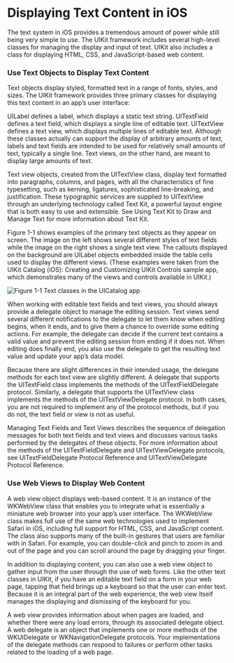 # Displaying Text Content in iOS

The text system in iOS provides a tremendous amount of power while still being very simple to use. The UIKit framework includes several high-level classes for managing the display and input of text. UIKit also includes a class for displaying HTML, CSS, and JavaScript-based web content.

### Use Text Objects to Display Text Content

Text objects display styled, formatted text in a range of fonts, styles, and sizes. The UIKit framework provides three primary classes for displaying this text content in an app’s user interface:

UILabel defines a label, which displays a static text string.
UITextField defines a text field, which displays a single line of editable text.
UITextView defines a text view, which displays multiple lines of editable text.
Although these classes actually can support the display of arbitrary amounts of text, labels and text fields are intended to be used for relatively small amounts of text, typically a single line. Text views, on the other hand, are meant to display large amounts of text.

Text view objects, created from the UITextView class, display text formatted into paragraphs, columns, and pages, with all the characteristics of fine typesetting, such as kerning, ligatures, sophisticated line-breaking, and justification. These typographic services are supplied to UITextView through an underlying technology called Text Kit, a powerful layout engine that is both easy to use and extensible. See Using Text Kit to Draw and Manage Text for more information about Text Kit.

Figure 1-1 shows examples of the primary text objects as they appear on screen. The image on the left shows several different styles of text fields while the image on the right shows a single text view. The callouts displayed on the background are UILabel objects embedded inside the table cells used to display the different views. (These examples were taken from the UIKit Catalog (iOS): Creating and Customizing UIKit Controls sample app, which demonstrates many of the views and controls available in UIKit.)

![Figure 1-1  Text classes in the UICatalog app](image/1/text_classes_2x.png)

When working with editable text fields and text views, you should always provide a delegate object to manage the editing session. Text views send several different notifications to the delegate to let them know when editing begins, when it ends, and to give them a chance to override some editing actions. For example, the delegate can decide if the current text contains a valid value and prevent the editing session from ending if it does not. When editing does finally end, you also use the delegate to get the resulting text value and update your app’s data model.

Because there are slight differences in their intended usage, the delegate methods for each text view are slightly different. A delegate that supports the UITextField class implements the methods of the UITextFieldDelegate protocol. Similarly, a delegate that supports the UITextView class implements the methods of the UITextViewDelegate protocol. In both cases, you are not required to implement any of the protocol methods, but if you do not, the text field or view is not as useful.

Managing Text Fields and Text Views describes the sequence of delegation messages for both text fields and text views and discusses various tasks performed by the delegates of these objects. For more information about the methods of the UITextFieldDelegate and UITextViewDelegate protocols, see UITextFieldDelegate Protocol Reference and UITextViewDelegate Protocol Reference.

### Use Web Views to Display Web Content

A web view object displays web-based content. It is an instance of the WKWebView class that enables you to integrate what is essentially a miniature web browser into your app’s user interface. The WKWebView class makes full use of the same web technologies used to implement Safari in iOS, including full support for HTML, CSS, and JavaScript content. The class also supports many of the built-in gestures that users are familiar with in Safari. For example, you can double-click and pinch to zoom in and out of the page and you can scroll around the page by dragging your finger.

In addition to displaying content, you can also use a web view object to gather input from the user through the use of web forms. Like the other text classes in UIKit, if you have an editable text field on a form in your web page, tapping that field brings up a keyboard so that the user can enter text. Because it is an integral part of the web experience, the web view itself manages the displaying and dismissing of the keyboard for you.

A web view provides information about when pages are loaded, and whether there were any load errors, through its associated delegate object. A web delegate is an object that implements one or more methods of the WKUIDelegate or WKNavigationDelegate protocols. Your implementations of the delegate methods can respond to failures or perform other tasks related to the loading of a web page.